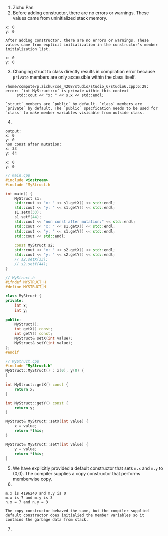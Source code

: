 1. Zichu Pan
2. Before adding constructor, there are no errors or warnings. These values came from uninitialized stack memory.
```
x: 0
y: 0
```
	After adding constructor, there are no errors or warnings. These values came from explicit initialization in the constructor's member initialization list.
```
x: 0
y: 0
```
3. Changing struct to class directly results in compilation error because `private` members are only accessible within the class itself.
```
/home/compute/p.zichu/cse_4208/studio/studio_6/studio6.cpp:6:29: error: ‘int MyStruct::x’ is private within this context
     std::cout << "x: " << s.x << std::endl;
```
	`struct` members are `public` by default. `class` members are `private` by default. The `public` specfication needs to be used for `class` to make member variables visisable from outside class.
4. 
```
output:
x: 0
y: 0
non const after mutation:
x: 33
y: 44

x: 0
y: 0
```
```cpp
// main.cpp
#include <iostream>
#include "MyStruct.h

int main() {
	MyStruct s1;
	std::cout << "x: " << s1.getX() << std::endl;
	std::cout << "y: " << s1.getY() << std::endl;
	s1.setX(33);
	s1.setY(44);
	std::cout << "non const after mutation:" << std::endl;
	std::cout << "x: " << s1.getX() << std::endl;
	std::cout << "y: " << s1.getY() << std::endl;
	std::cout << std::endl;
	
	const MyStruct s2;
	std::cout << "x: " << s2.getX() << std::endl;
	std::cout << "y: " << s2.getY() << std::endl;
	// s2.setX(33);
	// s2.setY(44);
}
```
```cpp
// MyStruct.h
#ifndef MYSTRUCT_H
#define MYSTRUCT_H

class MyStruct {
private:
	int x;
	int y;
	
public:
	MyStruct();
	int getX() const;
	int getY() const;
	MyStruct& setX(int value);
	MyStruct& setY(int value);
};
#endif
```
```cpp
// MyStruct.cpp
#include "MyStruct.h"
MyStruct::MyStruct() : x(0), y(0) {
}

int MyStruct::getX() const {
	return x;
}

int MyStruct::getY() const {
	return y;
}

MyStruct& MyStruct::setX(int value) {
	x = value;
	return *this;
}

MyStruct& MyStruct::setY(int value) {
	y = value;
	return *this;
}
```
5. We have explicitly provided a default constructor that sets `m.x` and `m.y` to (0,0). The compiler supplies a copy constructor that performs memberwise copy.
6. 
```output
m.x is 4196240 and m.y is 0
m.x is 7 and m.y is 3
n.x = 7 and n.y = 3
```
	The copy constructor behaved the same, but the compiler supplied default constructor does initialied the member variables so it contains the garbage data from stack.
7. 
